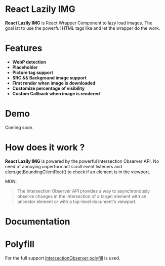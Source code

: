 # React Lazily IMG
**React Lazily IMG** is React Wrapper Component to lazy load images. The goal ist to use the powerful HTML tags like <Picture> and let the wrapper do the work.

# Features
* **WebP detection**
* **Placeholder** 
* **Picture tag support**
* **SRC && Background image support**
* **First render when image is downloaded**
* **Customize percentage of visibility**
* **Custom Callback when image is rendered**

# Demo
Coming soon.

# How does it work ?
**React Lazily IMG** is powered by the powerful Intersection Observer API. No need of annoying unperformant scroll event listeners and elem.getBoundingClientRect() to check if an element is in the viewport.

MDN: 
>The Intersection Observer API provides a way to asynchronously observe changes in the intersection of a target element with an ancestor element or with a top-level document's viewport.

# Documentation


# Polyfill
For the full support [IntersectionObserver polyfill](https://github.com/w3c/IntersectionObserver/tree/master/polyfill) is used.